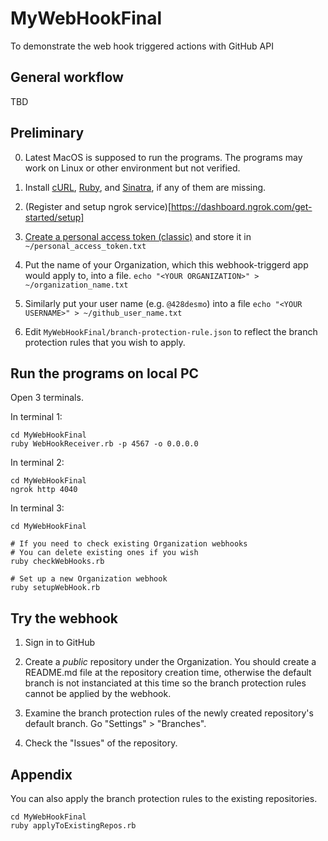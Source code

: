 # MyWebHookFinal
To demonstrate the web hook triggered actions with GitHub API

## General workflow


TBD



## Preliminary

0. Latest MacOS is supposed to run the programs. The programs may work on Linux or other environment but not verified.

1. Install [cURL](https://curl.se), [Ruby](https://www.ruby-lang.org/en/), and [Sinatra](https://sinatrarb.com), if any of them are missing.

2. (Register and setup ngrok service)[https://dashboard.ngrok.com/get-started/setup]

3. [Create a personal access token (classic)](https://docs.github.com/en/authentication/keeping-your-account-and-data-secure/creating-a-personal-access-token) and store it in `~/personal_access_token.txt`

4. Put the name of your Organization, which this webhook-triggerd app would apply to, into a file.
`echo "<YOUR ORGANIZATION>" > ~/organization_name.txt`

5. Similarly put your user name (e.g. `@428desmo`) into a file
`echo "<YOUR USERNAME>" > ~/github_user_name.txt`

6. Edit `MyWebHookFinal/branch-protection-rule.json` to reflect the branch protection rules that you wish to apply.


## Run the programs on local PC

Open 3 terminals.

In terminal 1:
```
cd MyWebHookFinal
ruby WebHookReceiver.rb -p 4567 -o 0.0.0.0
```

In terminal 2:
```
cd MyWebHookFinal
ngrok http 4040
```

In terminal 3:
```
cd MyWebHookFinal

# If you need to check existing Organization webhooks
# You can delete existing ones if you wish
ruby checkWebHooks.rb

# Set up a new Organization webhook
ruby setupWebHook.rb
```

## Try the webhook

1. Sign in to GitHub

2. Create a *public* repository under the Organization. You should create a README.md file at the repository creation time, otherwise the default branch is not instanciated at this time so the branch protection rules cannot be applied by the webhook.

3. Examine the branch protection rules of the newly created repository's default branch. Go "Settings" > "Branches".

4. Check the "Issues" of the repository.

## Appendix

You can also apply the branch protection rules to the existing repositories.

```
cd MyWebHookFinal
ruby applyToExistingRepos.rb
```


